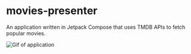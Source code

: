 # movies-presenter

An application written in Jetpack Compose that uses TMDB APIs to fetch popular movies.

![Gif of application](https://media.giphy.com/media/v1.Y2lkPTc5MGI3NjExYzYzbXNqbDQyZ3Z0MXNvNnlzbDU1cnRrNTR2b3RsdnlrbWQzOWxuaiZlcD12MV9pbnRlcm5hbF9naWZfYnlfaWQmY3Q9Zw/VCu7TSiWM8fpuF5vpL/giphy.gif)
